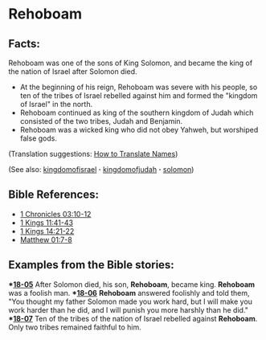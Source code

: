 # Rehoboam #

## Facts: ##

Rehoboam was one of the sons of King Solomon, and became the king of the nation of Israel after Solomon died.

* At the beginning of his reign, Rehoboam was severe with his people, so ten of the tribes of Israel rebelled against him and formed the "kingdom of Israel" in the north.
* Rehoboam continued as king of the southern kingdom of Judah which consisted of the two tribes, Judah and Benjamin.
* Rehoboam was a wicked king who did not obey Yahweh, but worshiped false gods.

(Translation suggestions: [How to Translate Names](https://git.door43.org/Door43/en-ta-translate-vol1/src/master/content/translate_names.md))

(See also: [kingdomofisrael](../other/kingdomofisrael.md) **·** [kingdomofjudah](../other/kingdomofjudah.md) **·** [solomon](../other/solomon.md))

## Bible References: ##

* [1 Chronicles 03:10-12](https://door43.org/en/bible/notes/1ch/03/10)
* [1 Kings 11:41-43](https://door43.org/en/bible/notes/1ki/11/41)
* [1 Kings 14:21-22](https://door43.org/en/bible/notes/1ki/14/21)
* [Matthew 01:7-8](https://door43.org/en/bible/notes/mat/01/07)

## Examples from the Bible stories: ##

  __*[18-05](https://door43.org/en/obs/notes/frames/18-05)__ After Solomon died, his son, __Rehoboam__, became king. __Rehoboam__ was a foolish man.
  __*[18-06](https://door43.org/en/obs/notes/frames/18-06)__ __Rehoboam__ answered foolishly and told them, "You thought my father Solomon made you work hard, but I will make you work harder than he did, and I will punish you more harshly than he did."
  __*[18-07](https://door43.org/en/obs/notes/frames/18-07)__ Ten of the tribes of the nation of Israel rebelled against __Rehoboam__. Only two tribes remained faithful to him.



